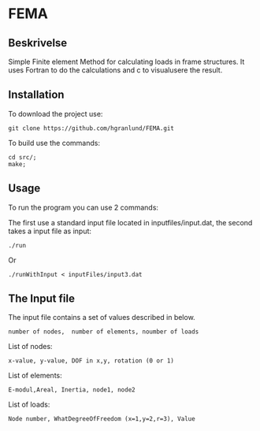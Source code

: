 # FEMA





## Beskrivelse
Simple Finite element Method for calculating loads in frame structures. It uses Fortran to do the calculations and c to visualusere the result.


## Installation
To download the project use:

	git clone https://github.com/hgranlund/FEMA.git
	
To build use the commands:

	cd src/;
	make;


## Usage
To run the program you can use 2 commands:

The first use a standard input file located in inputfiles/input.dat, the second takes a input file as input:

	./run
	
Or

	./runWithInput < inputFiles/input3.dat


## The Input file
The input file contains a set of values described in below.

	number of nodes,  number of elements, noumber of loads
	
List of nodes:


	x-value, y-value, DOF in x,y, rotation (0 or 1)
 List of elements:


	E-modul,Areal, Inertia, node1, node2
	
List of loads:

	
	Node number, WhatDegreeOfFreedom (x=1,y=2,r=3), Value 

	
	

